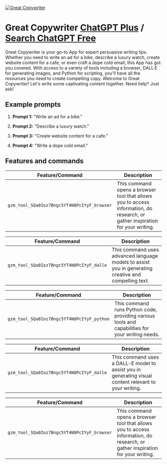 
[![Great Copywriter](https://files.oaiusercontent.com/file-aWyJnjgDFEhRibJPbG5l59K5?se=2123-10-20T15%3A49%3A20Z&sp=r&sv=2021-08-06&sr=b&rscc=max-age%3D31536000%2C%20immutable&rscd=attachment%3B%20filename%3D02888318-a091-4467-b46c-96c3c7a2cd0d.png&sig=JmRFoVbKTaDx1uWXyDCe%2B5mufvDZV25zN2eX6XEfXUc%3D)](https://chat.openai.com/g/g-Mk1uaUGkI-great-copywriter)

# Great Copywriter [ChatGPT Plus](https://chat.openai.com/g/g-Mk1uaUGkI-great-copywriter) / [Search ChatGPT Free](https://gptcall.net/index.html#/?search=Great%20Copywriter)

Great Copywriter is your go-to App for expert persuasive writing tips. Whether you need to write an ad for a bike, describe a luxury watch, create website content for a cafe, or even craft a dope cold email, this App has got you covered. With access to a variety of tools including a browser, DALL·E for generating images, and Python for scripting, you'll have all the resources you need to create compelling copy. Welcome to Great Copywriter! Let's write some captivating content together. Need help? Just ask!

## Example prompts

1. **Prompt 1:** "Write an ad for a bike."

2. **Prompt 2:** "Describe a luxury watch."

3. **Prompt 3:** "Create website content for a cafe."

4. **Prompt 4:** "Write a dope cold email."


## Features and commands

| Feature/Command | Description |
| --- | --- |
| `gzm_tool_SQa0Ioz7Bngc5YT4N8PcIYyF_browser` | This command opens a browser tool that allows you to access information, do research, or gather inspiration for your writing. |

| Feature/Command | Description |
| --- | --- |
| `gzm_tool_SQa0Ioz7Bngc5YT4N8PcIYyF_dalle` | This command uses advanced language models to assist you in generating creative and compelling text. |

| Feature/Command | Description |
| --- | --- |
| `gzm_tool_SQa0Ioz7Bngc5YT4N8PcIYyF_python` | This command runs Python code, providing various tools and capabilities for your writing needs. |

| Feature/Command | Description |
| --- | --- |
| `gzm_tool_SQa0Ioz7Bngc5YT4N8PcIYyF_dalle` | This command uses a DALL-E model to assist you in generating visual content relevant to your writing. |

| Feature/Command | Description |
| --- | --- |
| `gzm_tool_SQa0Ioz7Bngc5YT4N8PcIYyF_browser` | This command opens a browser tool that allows you to access information, do research, or gather inspiration for your writing. |


